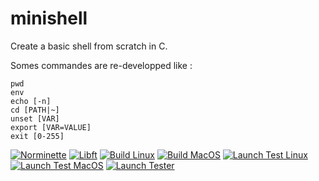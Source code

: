 # minishell
Create a basic shell from scratch in C. 

Somes commandes are re-developped like :
```
pwd
env
echo [-n]
cd [PATH|~]
unset [VAR]
export [VAR=VALUE]
exit [0-255]
```
[![Norminette](https://github.com/42Boomers/minishell/actions/workflows/Nominette.yml/badge.svg?branch=main)](https://github.com/42Boomers/minishell/actions/workflows/Nominette.yml)
[![Libft](https://github.com/42Boomers/minishell/actions/workflows/Libft.yml/badge.svg?branch=main)](https://github.com/42Boomers/minishell/actions/workflows/Libft.yml)
[![Build Linux](https://github.com/42Boomers/minishell/actions/workflows/Build_Linux.yml/badge.svg?branch=main)](https://github.com/42Boomers/minishell/actions/workflows/Build_Linux.yml)
[![Build MacOS](https://github.com/42Boomers/minishell/actions/workflows/Build_MacOS.yml/badge.svg?branch=main)](https://github.com/42Boomers/minishell/actions/workflows/Build_MacOS.yml)
[![Launch Test Linux](https://github.com/42Boomers/minishell/actions/workflows/Launch_Linux.yml/badge.svg?branch=main)](https://github.com/42Boomers/minishell/actions/workflows/Launch_Linux.yml)
[![Launch Test MacOS](https://github.com/42Boomers/minishell/actions/workflows/Launch_MacOS.yml/badge.svg?branch=main)](https://github.com/42Boomers/minishell/actions/workflows/Launch_MacOS.yml)
[![Launch Tester](https://github.com/42Boomers/minishell/actions/workflows/Tester.yml/badge.svg?branch=main)](https://github.com/42Boomers/minishell/actions/workflows/Tester.yml)
